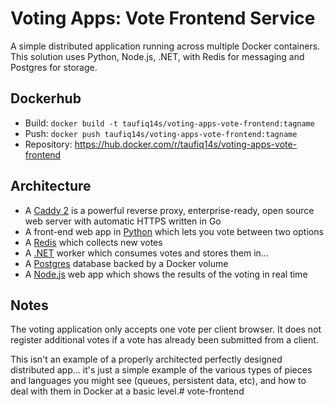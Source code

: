 # Voting Apps: Vote Frontend Service
A simple distributed application running across multiple Docker containers.
This solution uses Python, Node.js, .NET, with Redis for messaging and Postgres for storage.

## Dockerhub
* Build: `docker build -t taufiq14s/voting-apps-vote-frontend:tagname`
* Push: `docker push taufiq14s/voting-apps-vote-frontend:tagname`
* Repository: https://hub.docker.com/r/taufiq14s/voting-apps-vote-frontend

## Architecture

* A [Caddy 2](https://hub.docker.com/_/caddy) is a powerful reverse proxy, enterprise-ready, open source web server with automatic HTTPS written in Go
* A front-end web app in [Python](/vote) which lets you vote between two options
* A [Redis](https://hub.docker.com/_/redis/) which collects new votes
* A [.NET](/worker/) worker which consumes votes and stores them in…
* A [Postgres](https://hub.docker.com/_/postgres/) database backed by a Docker volume
* A [Node.js](/result) web app which shows the results of the voting in real time

## Notes

The voting application only accepts one vote per client browser. It does not register additional votes if a vote has already been submitted from a client.

This isn't an example of a properly architected perfectly designed distributed app... it's just a simple
example of the various types of pieces and languages you might see (queues, persistent data, etc), and how to
deal with them in Docker at a basic level.# vote-frontend
